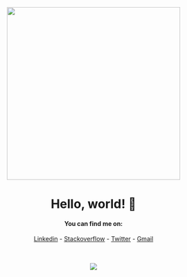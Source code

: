 
<div align="center">

<img src="https://i.imgur.com/8MupZHY.gif" width="400px" />
  
<br> 

# Hello, world! 👋

#### You can find me on:
[Linkedin](https://www.linkedin.com/in/soroush-chehresa) - [Stackoverflow](https://stackoverflow.com/users/9516173/soroush-chehresa) - [Twitter](https://twitter.com/soroushchehresa) - [Gmail](mailto:s1996ch@gmail.com)

<br>
<br>

<img src="https://github-readme-stats.vercel.app/api?username=soroushchehresa&show_icons=true" />

<br>

</div>
